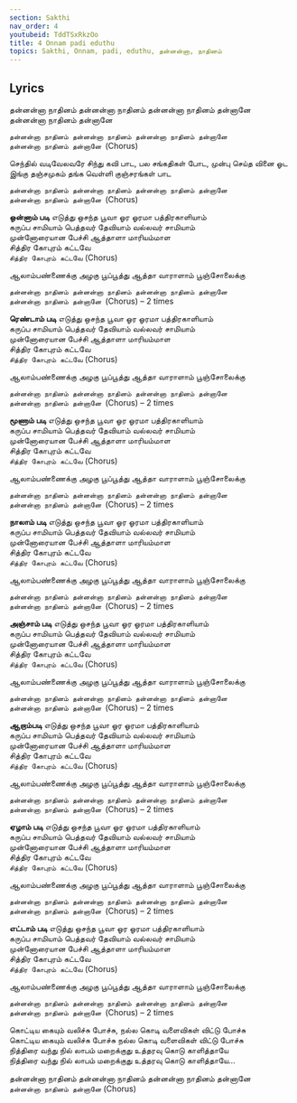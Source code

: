 ```yaml
---
section: Sakthi
nav_order: 4
youtubeid: TddTSxRkzOo
title: 4 Onnam padi eduthu
topics: Sakthi, Onnam, padi, eduthu, தன்னன்னா, நாதினம்
---
```


## Lyrics
தன்னன்னா நாதினம் தன்னன்னா நாதினம் தன்னன்னா நாதினம் தன்னானே\
தன்னன்னா நாதினம் தன்னானே

`தன்னன்னா நாதினம் தன்னன்னா நாதினம் தன்னன்னா நாதினம் தன்னானே`\
`தன்னன்னா நாதினம் தன்னானே `(Chorus)

செந்தில் வடிவேலவரே சிந்து கவி பாட, பல சங்கதிகள் போட, முன்பு செய்த வினை ஓட\
இங்கு தஞ்சமுகம் தங்க வெள்ளி குஞ்சரங்கள் பாட

`தன்னன்னா நாதினம் தன்னன்னா நாதினம் தன்னன்னா நாதினம் தன்னானே`\
`தன்னன்னா நாதினம் தன்னானே `(Chorus)

**ஒன்னாம் படி** எடுத்து ஒசந்த பூவா ஓர ஓரமா பத்திரகாளியாம்\
கருப்ப சாமியாம் பெத்தவர் தேவியாம் வல்லவர் சாமியாம் \
முன்னோரையான பேச்சி ஆத்தாளா மாரியம்மாள \
சித்திர கோபுரம் கட்டவே\
`சித்திர கோபுரம் கட்டவே` (Chorus)

ஆலாம்பண்ணைக்கு அழகு பூப்பூத்து ஆத்தா வாராளாம் பூஞ்சோலைக்கு

`தன்னன்னா நாதினம் தன்னன்னா நாதினம் தன்னன்னா நாதினம் தன்னானே`\
`தன்னன்னா நாதினம் தன்னானே `(Chorus) – 2 times

**ரெண்டாம் படி** எடுத்து ஒசந்த பூவா ஓர ஓரமா பத்திரகாளியாம்\
கருப்ப சாமியாம் பெத்தவர் தேவியாம் வல்லவர் சாமியாம் \
முன்னோரையான பேச்சி ஆத்தாளா மாரியம்மாள \
சித்திர கோபுரம் கட்டவே\
`சித்திர கோபுரம் கட்டவே` (Chorus)

ஆலாம்பண்ணைக்கு அழகு பூப்பூத்து ஆத்தா வாராளாம் பூஞ்சோலைக்கு

`தன்னன்னா நாதினம் தன்னன்னா நாதினம் தன்னன்னா நாதினம் தன்னானே`\
`தன்னன்னா நாதினம் தன்னானே `(Chorus) – 2 times

**மூணாம் படி** எடுத்து ஒசந்த பூவா ஓர ஓரமா பத்திரகாளியாம்\
கருப்ப சாமியாம் பெத்தவர் தேவியாம் வல்லவர் சாமியாம் \
முன்னோரையான பேச்சி ஆத்தாளா மாரியம்மாள \
சித்திர கோபுரம் கட்டவே\
`சித்திர கோபுரம் கட்டவே` (Chorus)

ஆலாம்பண்ணைக்கு அழகு பூப்பூத்து ஆத்தா வாராளாம் பூஞ்சோலைக்கு

`தன்னன்னா நாதினம் தன்னன்னா நாதினம் தன்னன்னா நாதினம் தன்னானே`\
`தன்னன்னா நாதினம் தன்னானே `(Chorus) – 2 times

**நாலாம் படி** எடுத்து ஒசந்த பூவா ஓர ஓரமா பத்திரகாளியாம்\
கருப்ப சாமியாம் பெத்தவர் தேவியாம் வல்லவர் சாமியாம் \
முன்னோரையான பேச்சி ஆத்தாளா மாரியம்மாள \
சித்திர கோபுரம் கட்டவே\
`சித்திர கோபுரம் கட்டவே` (Chorus)

ஆலாம்பண்ணைக்கு அழகு பூப்பூத்து ஆத்தா வாராளாம் பூஞ்சோலைக்கு

`தன்னன்னா நாதினம் தன்னன்னா நாதினம் தன்னன்னா நாதினம் தன்னானே`\
`தன்னன்னா நாதினம் தன்னானே `(Chorus) – 2 times

**அஞ்சாம் படி** எடுத்து ஒசந்த பூவா ஓர ஓரமா பத்திரகாளியாம்\
கருப்ப சாமியாம் பெத்தவர் தேவியாம் வல்லவர் சாமியாம் \
முன்னோரையான பேச்சி ஆத்தாளா மாரியம்மாள \
சித்திர கோபுரம் கட்டவே\
`சித்திர கோபுரம் கட்டவே` (Chorus)

ஆலாம்பண்ணைக்கு அழகு பூப்பூத்து ஆத்தா வாராளாம் பூஞ்சோலைக்கு

`தன்னன்னா நாதினம் தன்னன்னா நாதினம் தன்னன்னா நாதினம் தன்னானே`\
`தன்னன்னா நாதினம் தன்னானே `(Chorus) – 2 times

**ஆறாம்படி** எடுத்து ஒசந்த பூவா ஓர ஓரமா பத்திரகாளியாம்\
கருப்ப சாமியாம் பெத்தவர் தேவியாம் வல்லவர் சாமியாம் \
முன்னோரையான பேச்சி ஆத்தாளா மாரியம்மாள \
சித்திர கோபுரம் கட்டவே\
`சித்திர கோபுரம் கட்டவே` (Chorus)

ஆலாம்பண்ணைக்கு அழகு பூப்பூத்து ஆத்தா வாராளாம் பூஞ்சோலைக்கு

`தன்னன்னா நாதினம் தன்னன்னா நாதினம் தன்னன்னா நாதினம் தன்னானே`\
`தன்னன்னா நாதினம் தன்னானே `(Chorus) – 2 times

**ஏழாம் படி** எடுத்து ஒசந்த பூவா ஓர ஓரமா பத்திரகாளியாம்\
கருப்ப சாமியாம் பெத்தவர் தேவியாம் வல்லவர் சாமியாம் \
முன்னோரையான பேச்சி ஆத்தாளா மாரியம்மாள \
சித்திர கோபுரம் கட்டவே\
`சித்திர கோபுரம் கட்டவே` (Chorus)

ஆலாம்பண்ணைக்கு அழகு பூப்பூத்து ஆத்தா வாராளாம் பூஞ்சோலைக்கு

`தன்னன்னா நாதினம் தன்னன்னா நாதினம் தன்னன்னா நாதினம் தன்னானே`\
`தன்னன்னா நாதினம் தன்னானே `(Chorus) – 2 times

**எட்டாம் படி** எடுத்து ஒசந்த பூவா ஓர ஓரமா பத்திரகாளியாம்\
கருப்ப சாமியாம் பெத்தவர் தேவியாம் வல்லவர் சாமியாம் \
முன்னோரையான பேச்சி ஆத்தாளா மாரியம்மாள \
சித்திர கோபுரம் கட்டவே\
`சித்திர கோபுரம் கட்டவே` (Chorus)

ஆலாம்பண்ணைக்கு அழகு பூப்பூத்து ஆத்தா வாராளாம் பூஞ்சோலைக்கு

`தன்னன்னா நாதினம் தன்னன்னா நாதினம் தன்னன்னா நாதினம் தன்னானே`\
`தன்னன்னா நாதினம் தன்னானே `(Chorus) – 2 times

கொட்டிய கையும் வலிச்சு போச்சு, நல்ல கொடி வளைவிகள் விட்டு போச்சு\
கொட்டிய கையும் வலிச்சு போச்சு நல்ல கொடி வளைவிகள் விட்டு போச்சு\
நித்திரை வந்து நில் லாபம் மறைக்குது உத்தரவு கொடு காளித்தாயே\
நித்திரை வந்து நில் லாபம் மறைக்குது உத்தரவு கொடு காளித்தாயே…

தன்னன்னா நாதினம் தன்னன்னா நாதினம் தன்னன்னா நாதினம் தன்னானே\
`தன்னன்னா நாதினம் தன்னானே` (Chorus)

